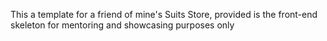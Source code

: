 This a template for a friend of mine's Suits Store, provided is the front-end skeleton for mentoring and showcasing purposes only 